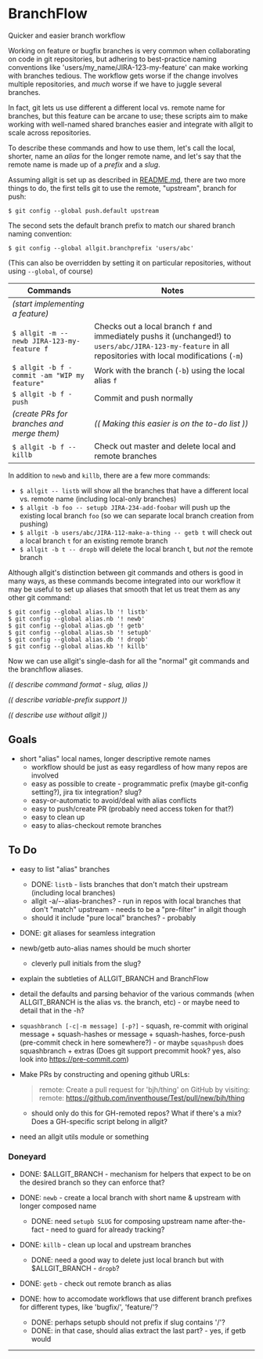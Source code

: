 BranchFlow
==========
Quicker and easier branch workflow

Working on feature or bugfix branches is very common when collaborating on code in git repositories, but adhering to best-practice naming conventions like 'users/my_name/JIRA-123-my-feature' can make working with branches tedious.  The workflow gets worse if the change involves multiple repositories, and _much_ worse if we have to juggle several branches.

In fact, git lets us use different a different local vs. remote name for branches, but this feature can be arcane to use; these scripts aim to make working with well-named shared branches easier and integrate with allgit to scale across repositories.

To describe these commands and how to use them, let's call the local, shorter, name an _alias_ for the longer remote name, and let's say that the remote name is made up of a _prefix_ and a _slug_.

Assuming allgit is set up as described in [README.md](README.md), there are two more things to do, the first tells git to use the remote, "upstream", branch for push:

`$ git config --global push.default upstream`

The second sets the default branch prefix to match our shared branch naming convention:

`$ git config --global allgit.branchprefix 'users/abc'`

(This can also be overridden by setting it on particular repositories, without using `--global`, of course)

| Commands | Notes |
|----------|-------|
| _(start implementing a feature)_ ||
| `$ allgit -m -- newb JIRA-123-my-feature f` | Checks out a local branch `f` and immediately pushs it (unchanged!) to `users/abc/JIRA-123-my-feature` in all repositories with local modifications (`-m`)
| `$ allgit -b f - commit -am "WIP my feature"` | Work with the branch (`-b`) using the local alias `f`
| `$ allgit -b f - push` | Commit and push normally
| _(create PRs for branches and merge them)_ | _(( Making this easier is on the to-do list ))_ |
| `$ allgit -b f -- killb` | Check out master and delete local and remote branches

In addition to `newb` and `killb`, there are a few more commands:

- `$ allgit -- listb` will show all the branches that have a different local vs. remote name (including local-only branches)
- `$ allgit -b foo -- setupb JIRA-234-add-foobar` will push up the existing local branch `foo` (so we can separate local branch creation from pushing)
- `$ allgit -b users/abc/JIRA-112-make-a-thing -- getb t` will check out a local branch `t` for an existing remote branch
- `$ allgit -b t -- dropb` will delete the local branch t, but _not_ the remote branch

Although allgit's distinction between git commands and others is good in many ways, as these commands become integrated into our workflow it may be useful to set up aliases that smooth that let us treat them as any other git command:

    $ git config --global alias.lb '! listb'
    $ git config --global alias.nb '! newb'
    $ git config --global alias.gb '! getb'
    $ git config --global alias.sb '! setupb'
    $ git config --global alias.db '! dropb'
    $ git config --global alias.kb '! killb'

Now we can use allgit's single-dash for all the "normal" git commands and the branchflow aliases.

_(( describe command format - slug, alias ))_

_(( describe variable-prefix support ))_

_(( describe use without allgit ))_


Goals
-----
- short "alias" local names, longer descriptive remote names
    - workflow should be just as easy regardless of how many repos are involved
    - easy as possible to create - programmatic prefix (maybe git-config setting?), jira tix integration? slug?
    - easy-or-automatic to avoid/deal with alias conflicts
    - easy to push/create PR  (probably need access token for that?)
    - easy to clean up
    - easy to alias-checkout remote branches


To Do
-----
- easy to list "alias" branches
    - DONE: `listb` - lists branches that don't match their upstream (including local branches)
    - allgit -a/--alias-branches? - run in repos with local branches that don't "match" upstream - needs to be a "pre-filter" in allgit though
    - should it include "pure local" branches? - probably

- DONE: git aliases for seamless integration
- newb/getb auto-alias names should be much shorter
    - cleverly pull initials from the slug?


- explain the subtleties of ALLGIT_BRANCH and BranchFlow
- detail the defaults and parsing behavior of the various commands (when ALLGIT_BRANCH is the alias vs. the branch, etc) - or maybe need to detail that in the -h?

- `squashbranch [-c|-m message] [-p?]` - squash, re-commit with original message + squash-hashes or message + squash-hashes, force-push (pre-commit check in here somewhere?) - or maybe `squashpush` does squashbranch + extras  (Does git support precommit hook? yes, also look into https://pre-commit.com)

- Make PRs by constructing and opening github URLs:

    > remote: Create a pull request for 'bjh/thing' on GitHub by visiting:
    > remote:      https://github.com/inventhouse/Test/pull/new/bjh/thing

    - should only do this for GH-remoted repos?  What if there's a mix?  Does a GH-specific script belong in allgit?

- need an allgit utils module or something

### Doneyard

- DONE: $ALLGIT_BRANCH - mechanism for helpers that expect to be on the desired branch so they can enforce that?

- DONE: `newb` - create a local branch with short name & upstream with longer composed name
    - DONE: need `setupb SLUG` for composing upstream name after-the-fact - need to guard for already tracking?
- DONE: `killb` - clean up local and upstream branches
    - DONE: need a good way to delete just local branch but with $ALLGIT_BRANCH - `dropb`?
- DONE: `getb` - check out remote branch as alias

- DONE: how to accomodate workflows that use different branch prefixes for different types, like 'bugfix/', 'feature/'?
    - DONE: perhaps setupb should not prefix if slug contains '/'?
    - DONE: in that case, should alias extract the last part? - yes, if getb would

---
